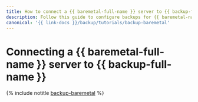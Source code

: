 ```yaml
---
title: How to connect a {{ baremetal-full-name }} server to {{ backup-full-name }}
description: Follow this guide to configure backups for {{ baremetal-name }}.
canonical: '{{ link-docs }}/backup/tutorials/backup-baremetal'
---
```


# Connecting a {{ baremetal-full-name }} server to {{ backup-full-name }}

{% include notitle [backup-baremetal](../../../_tutorials/backup/backup-baremetal.md) %}